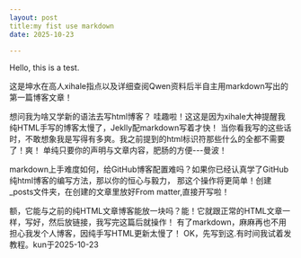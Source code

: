 ```yaml
---
layout: post
title:my fist use markdown
date: 2025-10-23

---
```


Hello, this is a test.

这是坤水在高人xihale指点以及详细查阅Qwen资料后半自主用markdown写出的第一篇博客文章！

想问我为啥又学新的语法去写html博客？
哇趣啦！这这是因为xihale大神提醒我纯HTML手写的博客太慢了，Jeklly配markdown写着才快！
当你看我写的这些话时，不敢想象我是写得有多爽。我之前提到的html标识符那些什么的全都不需要了！爽！
单纯只要你的声明与文章内容，肥肠的方便---曼波！

markdown上手难度如何，给GitHub博客配置难吗？如果你已经认真学了GitHub纯html博客的编写方法，那以你的恒心与毅力，
那这个操作将更简单！创建_posts文件夹，在创建的文章里放好From matter,直接开写啦！

额，它能与之前的纯HTML文章博客能放一块吗？能！它就跟正常的HTML文章一样，写好，然后放链接，我写完这篇后就操作！
有了markdown，麻麻再也不用担心我发个人博客，因纯手写HTML更新太慢了！
OK，先写到这.有时间我试着发教程。kun于2025-10-23

